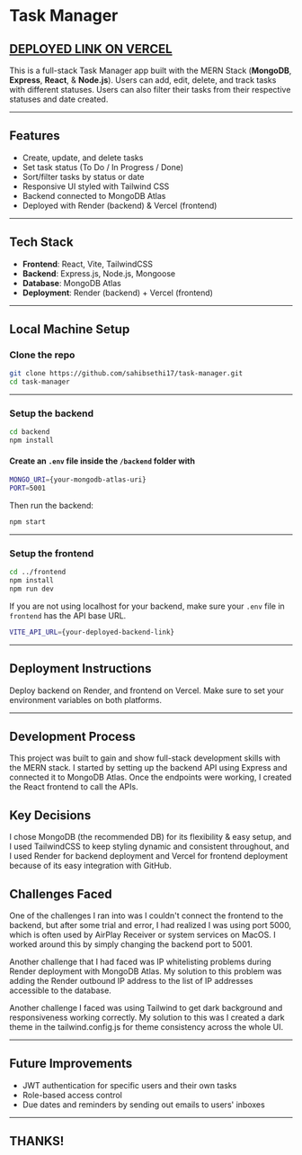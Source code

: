# Task Manager

## [DEPLOYED LINK ON VERCEL](https://task-manager-cyan-six.vercel.app/)

This is a full-stack Task Manager app built with the MERN Stack (**MongoDB**, **Express**, **React**, & **Node.js**). Users can add, edit, delete, and track tasks with different statuses. Users can also filter their tasks from their respective statuses and date created.

---

## Features

- Create, update, and delete tasks
- Set task status (To Do / In Progress / Done)
- Sort/filter tasks by status or date
- Responsive UI styled with Tailwind CSS
- Backend connected to MongoDB Atlas
- Deployed with Render (backend) & Vercel (frontend)

---

## Tech Stack

- **Frontend**: React, Vite, TailwindCSS
- **Backend**: Express.js, Node.js, Mongoose
- **Database**: MongoDB Atlas
- **Deployment**: Render (backend) + Vercel (frontend)

---

## Local Machine Setup

### Clone the repo

```bash
git clone https://github.com/sahibsethi17/task-manager.git
cd task-manager
```

---

### Setup the backend

```bash
cd backend
npm install
```

#### Create an `.env` file inside the `/backend` folder with

```bash
MONGO_URI={your-mongodb-atlas-uri}
PORT=5001
```

Then run the backend:

```bash
npm start
```

---

### Setup the frontend

```bash
cd ../frontend
npm install
npm run dev
```

If you are not using localhost for your backend, make sure your `.env` file in `frontend` has the API base URL.

```bash
VITE_API_URL={your-deployed-backend-link}
```

---

## Deployment Instructions

Deploy backend on Render, and frontend on Vercel. Make sure to set your environment variables on both platforms.

---

## Development Process

This project was built to gain and show full-stack development skills with the MERN stack. I started by setting up the backend API using Express and connected it to MongoDB Atlas. Once the endpoints were working, I created the React frontend to call the APIs.

## Key Decisions

I chose MongoDB (the recommended DB) for its flexibility & easy setup, and I used TailwindCSS to keep styling dynamic and consistent throughout, and I used Render for backend deployment and Vercel for frontend deployment because of its easy integration with GitHub.

## Challenges Faced

One of the challenges I ran into was I couldn't connect the frontend to the backend, but after some trial and error, I had realized I was using port 5000, which is often used by AirPlay Receiver or system services on MacOS. I worked around this by simply changing the backend port to 5001.

Another challenge that I had faced was IP whitelisting problems during Render deployment with MongoDB Atlas. My solution to this problem was adding the Render outbound IP address to the list of IP addresses accessible to the database.

Another challenge I faced was using Tailwind to get dark background and responsiveness working correctly. My solution to this was I created a dark theme in the tailwind.config.js for theme consistency across the whole UI.

---

## Future Improvements

- JWT authentication for specific users and their own tasks
- Role-based access control
- Due dates and reminders by sending out emails to users' inboxes

---

## THANKS!
